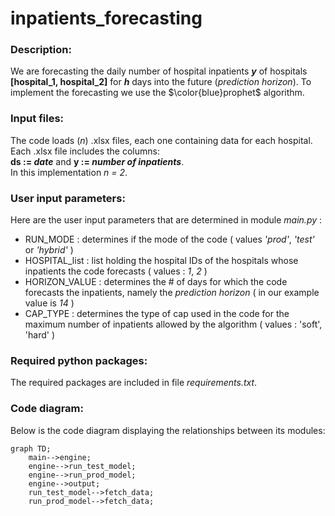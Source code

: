 # inpatients_forecasting
### Description:
We are forecasting the daily number of hospital inpatients **_y_** of hospitals **[hospital_1, hospital_2]** for **_h_** days into the future (_prediction horizon_).
To implement the forecasting we use the $\color{blue}prophet$ algorithm.

### Input files:
The code loads (_n_) .xlsx files, each one containing data for each hospital. Each .xlsx file includes the columns:
<br> **ds := _date_** and **y := _number of inpatients_**.<br>
In this implementation _n = 2_.

### User input parameters:
Here are the user input parameters that are determined in module _main.py_ :
- RUN_MODE : determines if the mode of the code ( values _'prod'_, _'test'_ or _'hybrid'_ )
- HOSPITAL_list : list holding the hospital IDs of the hospitals whose inpatients the code forecasts ( values : _1_, _2_ )
- HORIZON_VALUE : determines the # of days for which the code forecasts the inpatients, namely the _prediction horizon_ ( in our example value is _14_ )
- CAP_TYPE : determines the type of cap used in the code for the maximum number of inpatients allowed by the algorithm ( values : 'soft', 'hard' )

### Required python packages:
The required packages are included in file _requirements.txt_.

### Code diagram:
Below is the code diagram displaying the relationships between its modules:
```mermaid
graph TD;
    main-->engine;
    engine-->run_test_model;
    engine-->run_prod_model;
    engine-->output;
    run_test_model-->fetch_data;
    run_prod_model-->fetch_data;
```
